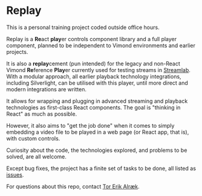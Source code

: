 # Replay

This is a personal training project coded outside office hours.

Replay is a **Re**act **play**er controls component library and a full player component, planned to be independent to Vimond environments and earlier projects.

It is also a **replay**cement (pun intended) for the legacy and non-React Vimond **Re**ference **Play**er currently used for testing streams in [Streamlab](http://streamlab.ops.vmp.vimondtv.com/). With a modular approach, all earlier playback technology integrations, including Silverlight, can be utilised with this player, until more direct and modern integrations are written.

It allows for wrapping and plugging in advanced streaming and playback technologies as first-class React components. The goal is "thinking in React" as much as possible.

However, it also aims to "get the job done" when it comes to simply embedding a video file to be played in a web page (or React app, that is), with custom controls.

Curiosity about the code, the technologies explored, and problems to be solved, are all welcome.

Except bug fixes, the project has a finite set of tasks to be done, all listed as [issues](https://github.com/vimond/replay/issues).

For questions about this repo, contact [Tor Erik Alræk](mailto:torerik@vimond.com).
